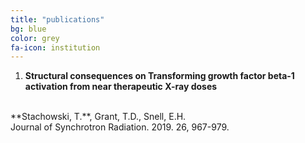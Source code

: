 ```yaml
---
title: "publications"
bg: blue
color: grey
fa-icon: institution
---
```


1. **Structural consequences on Transforming growth factor beta-1 activation from near therapeutic X-ray doses** <br>
<br>
**Stachowski, T.**, Grant, T.D., Snell, E.H. <br>
Journal of Synchrotron Radiation. 2019. 26, 967-979. <br>



